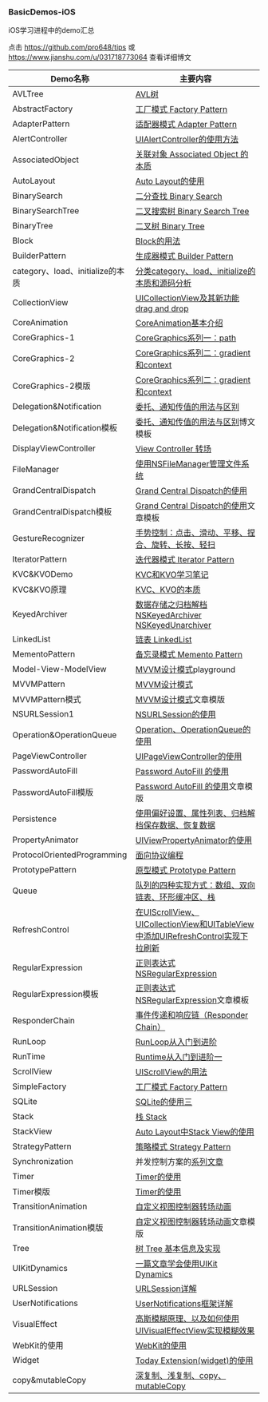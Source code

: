 ### BasicDemos-iOS

iOS学习进程中的demo汇总

点击 <https://github.com/pro648/tips> 或 <https://www.jianshu.com/u/031718773064> 查看详细博文

| Demo名称                    | 主要内容                                     |
| ------------------------- | ---------------------------------------- |
|	AVLTree	|	[AVL树](https://github.com/pro648/tips/blob/master/sources/AVL%E6%A0%91.md)	|
|	AbstractFactory	|	[工厂模式 Factory Pattern](https://github.com/pro648/tips/wiki/%E5%B7%A5%E5%8E%82%E6%A8%A1%E5%BC%8F-Factory-Pattern)	|
|	AdapterPattern	|	[适配器模式 Adapter Pattern](https://github.com/pro648/tips/wiki/%E9%80%82%E9%85%8D%E5%99%A8%E6%A8%A1%E5%BC%8F-Adapter-Pattern)	|
| AlertController           | [UIAlertController的使用方法](https://github.com/pro648/tips/wiki/UIAlertController%E7%9A%84%E4%BD%BF%E7%94%A8) |
|	AssociatedObject	|	[关联对象 Associated Object 的本质](https://github.com/pro648/tips/blob/master/sources/%E5%85%B3%E8%81%94%E5%AF%B9%E8%B1%A1%20Associated%20Object%20%E7%9A%84%E6%9C%AC%E8%B4%A8.md)	|
| AutoLayout                | [Auto Layout的使用](https://github.com/pro648/tips/wiki/Auto-Layout%E7%9A%84%E4%BD%BF%E7%94%A8) |
|	BinarySearch	|	[二分查找 Binary Search](https://github.com/pro648/tips/blob/master/sources/%E4%BA%8C%E5%88%86%E6%9F%A5%E6%89%BE%20Binary%20Search.md)	|
|	BinarySearchTree	|	[二叉搜索树 Binary Search Tree](https://github.com/pro648/tips/blob/master/sources/%E4%BA%8C%E5%8F%89%E6%90%9C%E7%B4%A2%E6%A0%91%20Binary%20Search%20Tree.md)	|
|	BinaryTree	|	[二叉树 Binary Tree](https://github.com/pro648/tips/blob/master/sources/%E4%BA%8C%E5%8F%89%E6%A0%91%20Binary%20Tree.md)	|
| Block                     | [Block的用法](https://github.com/pro648/tips/wiki/Block%E7%9A%84%E7%94%A8%E6%B3%95) |
| BuilderPattern	| [生成器模式 Builder Pattern](https://github.com/pro648/tips/wiki/生成器模式-Builder-Pattern)	|
|	category、load、initialize的本质	|	[分类category、load、initialize的本质和源码分析](https://github.com/pro648/tips/blob/master/sources/%E5%88%86%E7%B1%BBcategory%E3%80%81load%E3%80%81initialize%E7%9A%84%E6%9C%AC%E8%B4%A8%E5%92%8C%E6%BA%90%E7%A0%81%E5%88%86%E6%9E%90.md)	|
| CollectionView            | [UICollectionView及其新功能drag and drop](https://github.com/pro648/tips/wiki/UICollectionView及其新功能drag-and-drop) |
|	CoreAnimation	|	[CoreAnimation基本介绍](https://github.com/pro648/tips/blob/master/sources/CoreAnimation%E5%9F%BA%E6%9C%AC%E4%BB%8B%E7%BB%8D.md)	|
| CoreGraphics-1 | [CoreGraphics系列一：path](https://github.com/pro648/tips/blob/master/sources/CoreGraphics%E7%B3%BB%E5%88%97%E4%B8%80%EF%BC%9Apath.md) |
| CoreGraphics-2 | [CoreGraphics系列二：gradient和context](https://github.com/pro648/tips/blob/master/sources/CoreGraphics%E7%B3%BB%E5%88%97%E4%BA%8C%EF%BC%9Agradient%E5%92%8Ccontext.md) |
| CoreGraphics-2模版 | [CoreGraphics系列二：gradient和context](https://github.com/pro648/tips/blob/master/sources/CoreGraphics%E7%B3%BB%E5%88%97%E4%BA%8C%EF%BC%9Agradient%E5%92%8Ccontext.md) |
| Delegation&Notification   | [委托、通知传值的用法与区别](https://github.com/pro648/tips/wiki/%E5%A7%94%E6%89%98%E3%80%81%E9%80%9A%E7%9F%A5%E4%BC%A0%E5%80%BC%E7%9A%84%E7%94%A8%E6%B3%95%E4%B8%8E%E5%8C%BA%E5%88%AB) |
| Delegation&Notification模板 | [委托、通知传值的用法与区别](https://github.com/pro648/tips/wiki/%E5%A7%94%E6%89%98%E3%80%81%E9%80%9A%E7%9F%A5%E4%BC%A0%E5%80%BC%E7%9A%84%E7%94%A8%E6%B3%95%E4%B8%8E%E5%8C%BA%E5%88%AB)博文模板 |
|DisplayViewController|[View Controller 转场](https://github.com/pro648/tips/wiki/View%20Controller%20%E8%BD%AC%E5%9C%BA)|
| FileManager               | [使用NSFileManager管理文件系统](https://github.com/pro648/tips/wiki/%E4%BD%BF%E7%94%A8NSFileManager%E7%AE%A1%E7%90%86%E6%96%87%E4%BB%B6%E7%B3%BB%E7%BB%9F) |
|GrandCentralDispatch       | [Grand Central Dispatch的使用](https://github.com/pro648/tips/wiki/Grand-Central-Dispatch%E7%9A%84%E4%BD%BF%E7%94%A8)|
|GrandCentralDispatch模板    | [Grand Central Dispatch的使用](https://github.com/pro648/tips/wiki/Grand-Central-Dispatch%E7%9A%84%E4%BD%BF%E7%94%A8)文章模板 |
| GestureRecognizer         | [手势控制：点击、滑动、平移、捏合、旋转、长按、轻扫](https://github.com/pro648/tips/wiki/%E6%89%8B%E5%8A%BF%E6%8E%A7%E5%88%B6%EF%BC%9A%E7%82%B9%E5%87%BB%E3%80%81%E6%BB%91%E5%8A%A8%E3%80%81%E5%B9%B3%E7%A7%BB%E3%80%81%E6%8D%8F%E5%90%88%E3%80%81%E6%97%8B%E8%BD%AC%E3%80%81%E9%95%BF%E6%8C%89%E3%80%81%E8%BD%BB%E6%89%AB) |
| IteratorPattern	| [迭代器模式 Iterator Pattern](https://github.com/pro648/tips/wiki/%E8%BF%AD%E4%BB%A3%E5%99%A8%E6%A8%A1%E5%BC%8F-Iterator-Pattern)	|
| KVC&KVODemo               | [KVC和KVO学习笔记](https://github.com/pro648/tips/wiki/KVC%E5%92%8CKVO%E5%AD%A6%E4%B9%A0%E7%AC%94%E8%AE%B0) |
|	KVC&KVO原理	|	[KVC、KVO的本质](https://github.com/pro648/tips/blob/master/sources/KVC、KVO的本质.md)	|
| KeyedArchiver             | [数据存储之归档解档 NSKeyedArchiver NSKeyedUnarchiver](https://github.com/pro648/tips/wiki/%E6%95%B0%E6%8D%AE%E5%AD%98%E5%82%A8%E4%B9%8B%E5%BD%92%E6%A1%A3%E8%A7%A3%E6%A1%A3-NSKeyedArchiver-NSKeyedUnarchiver) |
| LinkedList	| [链表 LinkedList](https://github.com/pro648/tips/blob/master/sources/%E9%93%BE%E8%A1%A8%20LinkedList.md)	|
| MementoPattern	| [备忘录模式 Memento Pattern](https://github.com/pro648/tips/wiki/%E5%A4%87%E5%BF%98%E5%BD%95%E6%A8%A1%E5%BC%8F-Memento-Pattern)|
| Model-View-ModelView | [MVVM设计模式](https://github.com/pro648/tips/wiki/MVVM%E8%AE%BE%E8%AE%A1%E6%A8%A1%E5%BC%8F)playground |
| MVVMPattern | [MVVM设计模式](https://github.com/pro648/tips/wiki/MVVM%E8%AE%BE%E8%AE%A1%E6%A8%A1%E5%BC%8F) |
| MVVMPattern模式 | [MVVM设计模式](https://github.com/pro648/tips/wiki/MVVM%E8%AE%BE%E8%AE%A1%E6%A8%A1%E5%BC%8F)文章模版 |
| NSURLSession1             | [NSURLSession的使用](https://github.com/pro648/tips/wiki/NSURLSession%E7%9A%84%E4%BD%BF%E7%94%A8%EF%BC%88%E4%B8%80%EF%BC%89) |
|	Operation&OperationQueue	|	[Operation、OperationQueue的使用](https://github.com/pro648/tips/wiki/Operation%E3%80%81OperationQueue%E7%9A%84%E4%BD%BF%E7%94%A8)	|
| PageViewController | [UIPageViewController的使用](https://github.com/pro648/tips/wiki/UIPageViewController%E7%9A%84%E4%BD%BF%E7%94%A8) |
|PasswordAutoFill	|	[Password AutoFill 的使用](https://github.com/pro648/tips/wiki/Password%20AutoFill%20%E7%9A%84%E4%BD%BF%E7%94%A8)	|
|PasswordAutoFill模版	|[Password AutoFill 的使用](https://github.com/pro648/tips/wiki/Password%20AutoFill%20%E7%9A%84%E4%BD%BF%E7%94%A8)文章模版	|
| Persistence               | [使用偏好设置、属性列表、归档解档保存数据、恢复数据](https://github.com/pro648/tips/wiki/使用偏好设置、属性列表、归档解档保存数据、恢复数据) |
| PropertyAnimator          | [UIViewPropertyAnimator的使用](https://github.com/pro648/tips/wiki/UIViewPropertyAnimator%E7%9A%84%E4%BD%BF%E7%94%A8) |
|	ProtocolOrientedProgramming	|	[面向协议编程](https://github.com/pro648/tips/blob/master/sources/%E9%9D%A2%E5%90%91%E5%8D%8F%E8%AE%AE%E7%BC%96%E7%A8%8B.md)	|
| PrototypePattern | [原型模式 Prototype Pattern](https://github.com/pro648/tips/wiki/%E5%8E%9F%E5%9E%8B%E6%A8%A1%E5%BC%8F-Prototype-Pattern)	|
| Queue | [队列的四种实现方式：数组、双向链表、环形缓冲区、栈](https://github.com/pro648/tips/blob/master/sources/%E9%98%9F%E5%88%97%E7%9A%84%E5%9B%9B%E7%A7%8D%E5%AE%9E%E7%8E%B0%E6%96%B9%E5%BC%8F%EF%BC%9A%E6%95%B0%E7%BB%84%E3%80%81%E5%8F%8C%E5%90%91%E9%93%BE%E8%A1%A8%E3%80%81%E7%8E%AF%E5%BD%A2%E7%BC%93%E5%86%B2%E5%8C%BA%E3%80%81%E6%A0%88.md)	|
| RefreshControl            | [在UIScrollView、UICollectionView和UITableView中添加UIRefreshControl实现下拉刷新](https://github.com/pro648/tips/wiki/%E5%9C%A8UIScrollView%E3%80%81UICollectionView%E5%92%8CUITableView%E4%B8%AD%E6%B7%BB%E5%8A%A0UIRefreshControl%E5%AE%9E%E7%8E%B0%E4%B8%8B%E6%8B%89%E5%88%B7%E6%96%B0) |
| RegularExpression         | [正则表达式NSRegularExpression](https://github.com/pro648/tips/wiki/%E6%AD%A3%E5%88%99%E8%A1%A8%E8%BE%BE%E5%BC%8FNSRegularExpression) |
| RegularExpression模板       | [正则表达式NSRegularExpression](https://github.com/pro648/tips/wiki/%E6%AD%A3%E5%88%99%E8%A1%A8%E8%BE%BE%E5%BC%8FNSRegularExpression)文章模板 |
|	ResponderChain	|	[事件传递和响应链（Responder Chain）](https://github.com/pro648/tips/blob/master/sources/%E4%BA%8B%E4%BB%B6%E4%BC%A0%E9%80%92%E5%92%8C%E5%93%8D%E5%BA%94%E9%93%BE%EF%BC%88Responder%20Chain%EF%BC%89.md)	|
|	RunLoop	|	[RunLoop从入门到进阶](https://github.com/pro648/tips/wiki/RunLoop%E4%BB%8E%E5%85%A5%E9%97%A8%E5%88%B0%E8%BF%9B%E9%98%B6)	|
|	RunTime	|	[Runtime从入门到进阶一](https://github.com/pro648/tips/wiki/Runtime%E4%BB%8E%E5%85%A5%E9%97%A8%E5%88%B0%E8%BF%9B%E9%98%B6%E4%B8%80)	|
| ScrollView                | [UIScrollView的用法](https://github.com/pro648/tips/wiki/UIScrollView%E7%9A%84%E7%94%A8%E6%B3%95) |
| SimpleFactory | [工厂模式 Factory Pattern](https://github.com/pro648/tips/wiki/%E5%B7%A5%E5%8E%82%E6%A8%A1%E5%BC%8F-Factory-Pattern)	|
|	SQLite	|	[SQLite的使用三](https://github.com/pro648/tips/wiki/SQLite%E7%9A%84%E4%BD%BF%E7%94%A8%E4%B8%89)	|
|	Stack	|	[栈 Stack](https://github.com/pro648/tips/blob/master/sources/%E6%A0%88%20Stack.md)	|
| StackView                 | [Auto Layout中Stack View的使用](https://github.com/pro648/tips/wiki/Auto-Layout%E4%B8%ADStack-View%E7%9A%84%E4%BD%BF%E7%94%A8) |
| StrategyPattern	|	[策略模式 Strategy Pattern](https://github.com/pro648/tips/wiki/%E7%AD%96%E7%95%A5%E6%A8%A1%E5%BC%8F-Design-Pattern)	|
| Synchronization	| 并发控制方案的[系列文章](https://github.com/pro648/tips/wiki/%E7%BA%BF%E7%A8%8B%E5%90%8C%E6%AD%A5%E4%B9%8B%E8%87%AA%E6%97%8B%E9%94%81)	|
|	Timer	|	[Timer的使用](https://github.com/pro648/tips/wiki/Timer%E7%9A%84%E4%BD%BF%E7%94%A8)		|
|	Timer模版	|	[Timer的使用](https://github.com/pro648/tips/wiki/Timer%E7%9A%84%E4%BD%BF%E7%94%A8)		|
| TransitionAnimation | [自定义视图控制器转场动画](https://github.com/pro648/tips/blob/master/sources/%E8%87%AA%E5%AE%9A%E4%B9%89%E8%A7%86%E5%9B%BE%E6%8E%A7%E5%88%B6%E5%99%A8%E8%BD%AC%E5%9C%BA%E5%8A%A8%E7%94%BB.md)	|
| TransitionAnimation模版 | [自定义视图控制器转场动画](https://github.com/pro648/tips/blob/master/sources/%E8%87%AA%E5%AE%9A%E4%B9%89%E8%A7%86%E5%9B%BE%E6%8E%A7%E5%88%B6%E5%99%A8%E8%BD%AC%E5%9C%BA%E5%8A%A8%E7%94%BB.md)文章模版	|
|	Tree	|	[树 Tree 基本信息及实现](https://github.com/pro648/tips/blob/master/sources/%E6%A0%91%20Tree%20%E5%9F%BA%E6%9C%AC%E4%BF%A1%E6%81%AF%E5%8F%8A%E5%AE%9E%E7%8E%B0.md)	|
| UIKitDynamics             | [一篇文章学会使用UIKit Dynamics](https://github.com/pro648/tips/wiki/%E4%B8%80%E7%AF%87%E6%96%87%E7%AB%A0%E5%AD%A6%E4%BC%9A%E4%BD%BF%E7%94%A8UIKit%20Dynamics) |
|	URLSession	|	[URLSession详解](https://github.com/pro648/tips/wiki/URLSession%E8%AF%A6%E8%A7%A3)	|
| UserNotifications			| [UserNotifications框架详解](https://github.com/pro648/tips/wiki/UserNotifications%E6%A1%86%E6%9E%B6%E8%AF%A6%E8%A7%A3)|
|	VisualEffect	|	[高斯模糊原理、以及如何使用UIVisualEffectView实现模糊效果](https://github.com/pro648/tips/blob/master/sources/%E9%AB%98%E6%96%AF%E6%A8%A1%E7%B3%8A%E5%8E%9F%E7%90%86%E3%80%81%E4%BB%A5%E5%8F%8A%E5%A6%82%E4%BD%95%E4%BD%BF%E7%94%A8UIVisualEffectView%E5%AE%9E%E7%8E%B0%E6%A8%A1%E7%B3%8A%E6%95%88%E6%9E%9C.md)	|
|WebKit的使用|[WebKit的使用](https://github.com/pro648/tips/wiki/WebKit的使用)|
| Widget					| [Today Extension(widget)的使用](https://github.com/pro648/tips/wiki/Today-Extension(widget)%E7%9A%84%E4%BD%BF%E7%94%A8) |
| copy&mutableCopy          | [深复制、浅复制、copy、mutableCopy](https://github.com/pro648/tips/wiki/%E6%B7%B1%E5%A4%8D%E5%88%B6%E3%80%81%E6%B5%85%E5%A4%8D%E5%88%B6%E3%80%81copy%E3%80%81mutableCopy) |